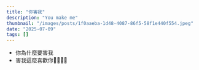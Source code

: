 ```yaml
---
title: "你害我"
description: "You make me"
thumbnail: "/images/posts/1f0aaeba-1d48-4087-86f5-58f1e440f554.jpeg"
date: "2025-07-09"
tags: []
---
```

- 你為什麼要害我
- 害我這麼喜歡你🤬🤬😭😭
